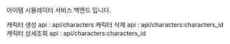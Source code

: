  아이템 시뮬레이터 서비스 백엔드 입니다.

 캐릭터 생성 api : api/characters
 캐릭터 삭제 api : api/characters:characters_id
 캐릭터 상세조회 api : api/characters:characters_id
